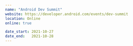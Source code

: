 ```yaml
---
name: "Android Dev Summit"
website: https://developer.android.com/events/dev-summit
location: Online
online: true

date_start: 2021-10-27
date_end:   2021-10-28
---
```

